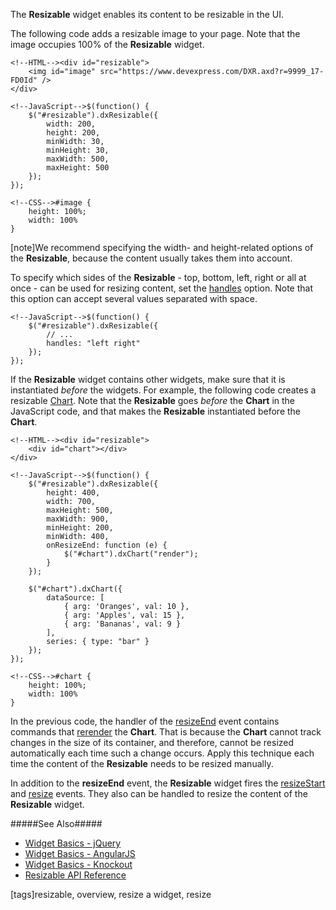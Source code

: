 The **Resizable** widget enables its content to be resizable in the UI.

The following code adds a resizable image to your page. Note that the image occupies 100% of the **Resizable** widget.

    <!--HTML--><div id="resizable">
        <img id="image" src="https://www.devexpress.com/DXR.axd?r=9999_17-FD0Id" />
    </div>

<!---->

    <!--JavaScript-->$(function() {
        $("#resizable").dxResizable({
            width: 200,
            height: 200,
            minWidth: 30,
            minHeight: 30,
            maxWidth: 500,
            maxHeight: 500 
        });
    });

<!---->

    <!--CSS-->#image {
        height: 100%;
        width: 100%
    }

[note]We recommend specifying the width- and height-related options of the **Resizable**, because the content usually takes them into account.

To specify which sides of the **Resizable** - top, bottom, left, right or all at once - can be used for resizing content, set the [handles](/api-reference/10%20UI%20Widgets/dxResizable/1%20Configuration/handles.md '/Documentation/ApiReference/UI_Widgets/dxResizable/Configuration/#handles') option. Note that this option can accept several values separated with space.

    <!--JavaScript-->$(function() {
        $("#resizable").dxResizable({
            // ...
            handles: "left right"
        });
    });

If the **Resizable** widget contains other widgets, make sure that it is instantiated _before_ the widgets. For example, the following code creates a resizable [Chart](/api-reference/20%20Data%20Visualization%20Widgets/dxChart '/Documentation/ApiReference/Data_Visualization_Widgets/dxChart/'). Note that the **Resizable** goes _before_ the **Chart** in the JavaScript code, and that makes the **Resizable** instantiated before the **Chart**.

    <!--HTML--><div id="resizable">
        <div id="chart"></div>
    </div>

<!---->

    <!--JavaScript-->$(function() {
        $("#resizable").dxResizable({
            height: 400,
            width: 700,
            maxHeight: 500,
            maxWidth: 900,
            minHeight: 200,
            minWidth: 400,
            onResizeEnd: function (e) {
                $("#chart").dxChart("render");
            }
        });

        $("#chart").dxChart({
            dataSource: [
                { arg: 'Oranges', val: 10 },
                { arg: 'Apples', val: 15 },
                { arg: 'Bananas', val: 9 }
            ],
            series: { type: "bar" }
        });
    });

<!---->

    <!--CSS-->#chart {
        height: 100%;
        width: 100%
    }

In the previous code, the handler of the [resizeEnd](/api-reference/10%20UI%20Widgets/dxResizable/4%20Events/resizeEnd.md '/Documentation/ApiReference/UI_Widgets/dxResizable/Events/#resizeEnd') event contains commands that [rerender](/api-reference/20%20Data%20Visualization%20Widgets/BaseWidget/3%20Methods/render().md '/Documentation/ApiReference/Data_Visualization_Widgets/dxChart/Methods/#render') the **Chart**. That is because the **Chart** cannot track changes in the size of its container, and therefore, cannot be resized automatically each time such a change occurs. Apply this technique each time the content of the **Resizable** needs to be resized manually.

In addition to the **resizeEnd** event, the **Resizable** widget fires the [resizeStart](/api-reference/10%20UI%20Widgets/dxResizable/4%20Events/resizeStart.md '/Documentation/ApiReference/UI_Widgets/dxResizable/Events/#resizeStart') and [resize](/api-reference/10%20UI%20Widgets/dxResizable/4%20Events/resize.md '/Documentation/ApiReference/UI_Widgets/dxResizable/Events/#resize') events. They also can be handled to resize the content of the **Resizable** widget.

#####See Also#####
- [Widget Basics - jQuery](/concepts/00%20Getting%20Started/10%20Widget%20Basics%20-%20jQuery '/Documentation/Guide/Getting_Started/Widget_Basics_-_jQuery/')
- [Widget Basics - AngularJS](/concepts/00%20Getting%20Started/20%20Widget%20Basics%20-%20AngularJS '/Documentation/Guide/Getting_Started/Widget_Basics_-_AngularJS/')
- [Widget Basics - Knockout](/concepts/00%20Getting%20Started/25%20Widget%20Basics%20-%20Knockout '/Documentation/Guide/Getting_Started/Widget_Basics_-_Knockout/')
- [Resizable API Reference](/api-reference/10%20UI%20Widgets/dxResizable '/Documentation/ApiReference/UI_Widgets/dxResizable/')

[tags]resizable, overview, resize a widget, resize